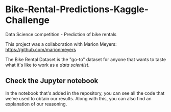 # Bike-Rental-Predictions-Kaggle-Challenge
Data Science competition - Prediction of bike rentals

This project was a collaboration with Marion Meyers: https://github.com/marionmeyers

The Bike Rental Dataset is the "go-to" dataset for anyone that wants to taste what it's like to work as a _data scientist_. 

## Check the Jupyter notebook
In the notebook that's added in the repository, you can see all the code that we've used to obtain our results. Along with this, you can also find an explanation of our reasoning.
